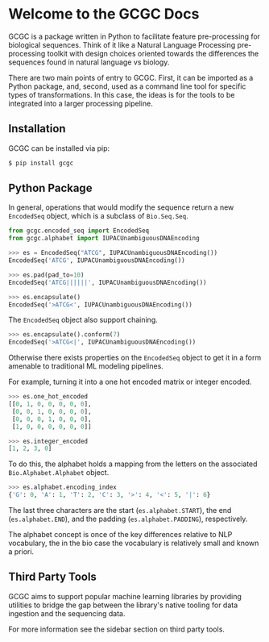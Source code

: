 # Welcome to the GCGC Docs

GCGC is a package written in Python to facilitate feature pre-processing for biological sequences.
Think of it like a Natural Language Processing pre-processing toolkit with design choices oriented
towards the differences the sequences found in natural language vs biology.

There are two main points of entry to GCGC. First, it can be imported as a Python package, and,
second, used as a command line tool for specific types of transformations. In this case, the ideas
is for the tools to be integrated into a larger processing pipeline.

## Installation

GCGC can be installed via pip:

```bash
$ pip install gcgc
```

## Python Package

In general, operations that would modify the sequence return a new `EncodedSeq` object, which is a subclass of `Bio.Seq.Seq`.

```python
from gcgc.encoded_seq import EncodedSeq
from gcgc.alphabet import IUPACUnambiguousDNAEncoding

>>> es = EncodedSeq("ATCG", IUPACUnambiguousDNAEncoding())
EncodedSeq('ATCG', IUPACUnambiguousDNAEncoding())

>>> es.pad(pad_to=10)
EncodedSeq('ATCG||||||', IUPACUnambiguousDNAEncoding())

>>> es.encapsulate()
EncodedSeq('>ATCG<', IUPACUnambiguousDNAEncoding())
```

The `EncodedSeq` object also support chaining.

```python
>>> es.encapsulate().conform(7)
EncodedSeq('>ATCG<|', IUPACUnambiguousDNAEncoding())
```

Otherwise there exists properties on the `EncodedSeq` object to get it in a form amenable to traditional ML modeling pipelines.

For example, turning it into a one hot encoded matrix or integer encoded.

```python
>>> es.one_hot_encoded
[[0, 1, 0, 0, 0, 0, 0],
 [0, 0, 1, 0, 0, 0, 0],
 [0, 0, 0, 1, 0, 0, 0],
 [1, 0, 0, 0, 0, 0, 0]]

>>> es.integer_encoded
[1, 2, 3, 0]
```

To do this, the alphabet holds a mapping from the letters on the associated `Bio.Alphabet.Alphabet` object.

```python
>>> es.alphabet.encoding_index
{'G': 0, 'A': 1, 'T': 2, 'C': 3, '>': 4, '<': 5, '|': 6}
```

The last three characters are the start (`es.alphabet.START`), the end (`es.alphabet.END`), and the padding (`es.alphabet.PADDING`), respectively.

The alphabet concept is once of the key differences relative to NLP vocabulary, the in the bio case the vocabulary is relatively small and known a priori.

## Third Party Tools

GCGC aims to support popular machine learning libraries by providing utilities to bridge the gap
between the library's native tooling for data ingestion and the sequencing data.

For more information see the sidebar section on third party tools.
